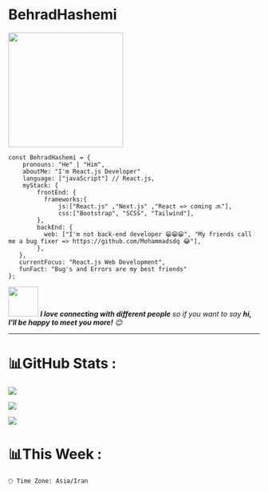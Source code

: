 
<h1>BehradHashemi</h1>

<img align='center' src="https://media.giphy.com/media/M9gbBd9nbDrOTu1Mqx/giphy.gif" width="230"/>
<br>


```JS
const BehradHashemi = {     
    pronouns: "He" | "Him",     
    aboutMe: "I'm React.js Developer"
    language: ["javaScript"] // React.js,         
    myStack: {             
        frontEnd: {             
          frameworks:{
              js:["React.js" ,"Next.js" ,"React => coming 🔜"],
              css:["Bootstrap", "SCSS", "Tailwind"],                   
        },         
        backEnd: {             
          web: ["I'm not back-end developer 😁😁😁", "My friends call me a bug fixer => https://github.com/Mohammadsdq 😂"],         
        },           
   },    
   currentFocus: "React.js Web Development",     
   funFact: "Bug's and Errors are my best friends" 
};
```

<img src="https://media.giphy.com/media/LnQjpWaON8nhr21vNW/giphy.gif" width="60"> <em><b>I love connecting with different people</b> so if you want to say <b>hi, I'll be happy to meet you more!</b> 😊</em>

---
# 📊GitHub Stats :
![](https://github-readme-streak-stats.herokuapp.com/?user=BehradHashemi&theme=radical&hide_border=true)<br/>

![](https://github-readme-stats.vercel.app/api/top-langs/?username=BehradHashemi&theme=radical&hide_border=true&include_all_commits=false&count_private=false&layout=compact)<br/>

[![](https://visitcount.itsvg.in/api?id=BehradHashemi&icon=0&color=0)](https://visitcount.itsvg.in)

# 📊This Week :

```text
🕑︎ Time Zone: Asia/Iran
```
